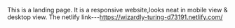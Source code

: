 This is a landing page.
It is a responsive website,looks neat in mobile view & desktop view.
The netlify link---https://wizardly-turing-d73191.netlify.com/
